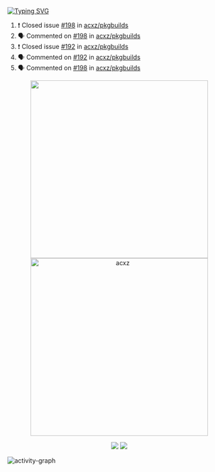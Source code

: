 [![Typing SVG](https://readme-typing-svg.herokuapp.com?size=16&color=AFFFA3&multiline=true&height=75&lines=contributing+to+robotics%2Faerospace%2Fml%2Fgpu+software;packaging+it+for+archlinux;ricer)](https://git.io/typing-svg)

<!--START_SECTION:activity-->
1. ❗️ Closed issue [#198](https://github.com/acxz/pkgbuilds/issues/198) in [acxz/pkgbuilds](https://github.com/acxz/pkgbuilds)
2. 🗣 Commented on [#198](https://github.com/acxz/pkgbuilds/issues/198) in [acxz/pkgbuilds](https://github.com/acxz/pkgbuilds)
3. ❗️ Closed issue [#192](https://github.com/acxz/pkgbuilds/issues/192) in [acxz/pkgbuilds](https://github.com/acxz/pkgbuilds)
4. 🗣 Commented on [#192](https://github.com/acxz/pkgbuilds/issues/192) in [acxz/pkgbuilds](https://github.com/acxz/pkgbuilds)
5. 🗣 Commented on [#198](https://github.com/acxz/pkgbuilds/issues/198) in [acxz/pkgbuilds](https://github.com/acxz/pkgbuilds)
<!--END_SECTION:activity-->

<p align="center">
  <img width="400em" src=https://github-readme-stats.vercel.app/api?username=acxz&include_all_commits=true&show_icons=true />
  <img width="400em" src="https://github-readme-streak-stats.herokuapp.com/?user=acxz&" alt="acxz" />
</p>

<p align="center">
  <img src=https://github-readme-stats.vercel.app/api/top-langs/?username=acxz&layout=compact />
  <img src=https://github-profile-trophy.vercel.app/?username=acxz&row=2&column=4 />
</p>

![activity-graph](https://activity-graph.herokuapp.com/graph?username=acxz&theme=aqua)
